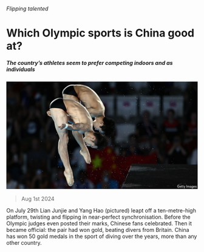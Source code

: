 ###### Flipping talented

# Which Olympic sports is China good at? 

##### The country’s athletes seem to prefer competing indoors and as individuals 

![image](images/20240803_CNP501.jpg) 

> Aug 1st 2024 

On July 29th Lian Junjie and Yang Hao (pictured) leapt off a ten-metre-high platform, twisting and flipping in near-perfect synchronisation. Before the Olympic judges even posted their marks, Chinese fans celebrated. Then it became official: the pair had won gold, beating divers from Britain. China has won 50 gold medals in the sport of diving over the years, more than any other country.

